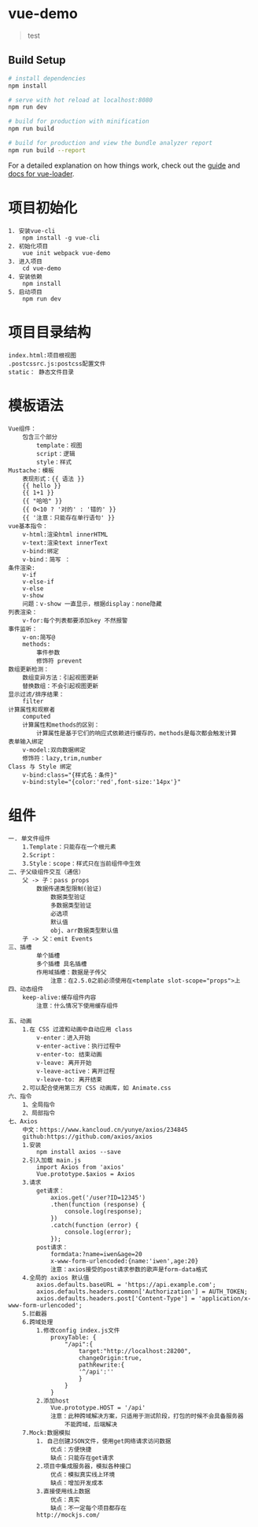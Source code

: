 # vue-demo

> test

## Build Setup

``` bash
# install dependencies
npm install

# serve with hot reload at localhost:8080
npm run dev

# build for production with minification
npm run build

# build for production and view the bundle analyzer report
npm run build --report
```

For a detailed explanation on how things work, check out the [guide](http://vuejs-templates.github.io/webpack/) and [docs for vue-loader](http://vuejs.github.io/vue-loader).

# 项目初始化
    1. 安装vue-cli
        npm install -g vue-cli
    2. 初始化项目
        vue init webpack vue-demo
    3. 进入项目
        cd vue-demo
    4. 安装依赖
        npm install
    5. 启动项目
        npm run dev
# 项目目录结构
    index.html:项目根视图
    .postcssrc.js:postcss配置文件
    static： 静态文件目录
# 模板语法 
    Vue组件：
        包含三个部分
            template：视图
            script：逻辑
            style：样式
    Mustache：模板
        表现形式：{{ 语法 }}
        {{ hello }}
        {{ 1+1 }}
        {{ "哈哈" }}
        {{ 0<10 ? '对的' : '错的' }}
        {{ '注意：只能存在单行语句' }}
    vue基本指令：
        v-html:渲染html innerHTML
        v-text:渲染text innerText
        v-bind:绑定
        v-bind：简写 ：
    条件渲染:
        v-if
        v-else-if
        v-else
        v-show
        问题：v-show 一直显示，根据display：none隐藏
    列表渲染：
        v-for:每个列表都要添加key 不然报警
    事件监听：
        v-on:简写@
        methods:
            事件参数
            修饰符 prevent
    数组更新检测：
        数组变异方法：引起视图更新
        替换数组：不会引起视图更新
    显示过滤/排序结果：
        filter
    计算属性和观察者
        computed
        计算属性和methods的区别：
            计算属性是基于它们的响应式依赖进行缓存的，methods是每次都会触发计算
    表单输入绑定
        v-model:双向数据绑定
        修饰符：lazy,trim,number
    Class 与 Style 绑定
        v-bind:class="{样式名：条件}"
        v-bind:style="{color:'red',font-size:'14px'}"
# 组件
    一. 单文件组件
        1.Template：只能存在一个根元素
        2.Script：
        3.Style：scope：样式只在当前组件中生效
    二、子父级组件交互（通信）
        父 -> 子：pass props
            数据传递类型限制(验证)
                数据类型验证
                多数据类型验证
                必选项
                默认值
                obj、arr数据类型默认值
        子 -> 父：emit Events
    三、插槽
            单个插槽
            多个插槽 具名插槽
            作用域插槽：数据是子传父
                注意：在2.5.0之前必须使用在<template slot-scope="props">上
    四、动态组件
        keep-alive:缓存组件内容
            注意：什么情况下使用缓存组件

    五、动画
        1.在 CSS 过渡和动画中自动应用 class
            v-enter：进入开始
            v-enter-active：执行过程中
            v-enter-to: 结束动画
            v-leave: 离开开始
            v-leave-active：离开过程
            v-leave-to: 离开结束
        2.可以配合使用第三方 CSS 动画库，如 Animate.css
    六、指令
        1、全局指令
        2、局部指令
    七、Axios 
        中文：https://www.kancloud.cn/yunye/axios/234845
        github:https://github.com/axios/axios
        1.安装
            npm install axios --save
        2.引入加载 main.js
            import Axios from 'axios'
            Vue.prototype.$axios = Axios
        3.请求
            get请求：
                axios.get('/user?ID=12345')
                .then(function (response) {
                    console.log(response);
                })
                .catch(function (error) {
                    console.log(error);
                });
            post请求：
                formdata:?name=iwen&age=20
                x-www-form-urlencoded:{name:'iwen',age:20}
                注意：axios接受的post请求参数的歌声是form-data格式
        4.全局的 axios 默认值
            axios.defaults.baseURL = 'https://api.example.com';
            axios.defaults.headers.common['Authorization'] = AUTH_TOKEN;
            axios.defaults.headers.post['Content-Type'] = 'application/x-www-form-urlencoded';
        5.拦截器
        6.跨域处理
            1.修改config index.js文件
                proxyTable: {
                    "/api":{
                        target:"http://localhost:28200",
                        changeOrigin:true,
                        pathRewrite:{
                        '^/api':''
                        }
                    }
                }
            2.添加host
                Vue.prototype.HOST = '/api'
                注意：此种跨域解决方案，只适用于测试阶段，打包的时候不会具备服务器
                    不能跨域，后端解决
        7.Mock:数据模拟
            1. 自己创建JSON文件，使用get网络请求访问数据
                优点：方便快捷
                缺点：只能存在get请求
            2.项目中集成服务器，模拟各种接口
                优点：模拟真实线上环境
                缺点：增加开发成本
            3.直接使用线上数据
                优点：真实
                缺点：不一定每个项目都存在
            http://mockjs.com/




